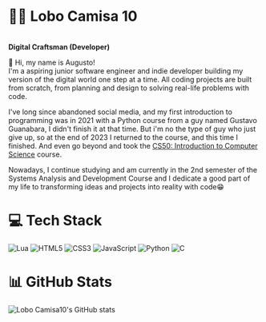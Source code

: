 
# 🏄‍♂️ Lobo Camisa 10

<br>**Digital Craftsman (Developer)**</br>

👋 Hi, my name is Augusto! 
<br>I'm a aspiring junior software engineer and indie developer building my version of the digital world one step at a time. All coding projects are built from scratch, from planning and design to solving real-life problems with code.</br>

I've long since abandoned social media, and my first introduction to programming was in 2021 with a Python course from a guy named Gustavo Guanabara, I didn't finish it at that time. But i'm no the type of guy who just give up, so at the end of 2023 I returned to the course, and this time I finished. And even go beyond and took the [CS50: Introduction to Computer Science](https://pll.harvard.edu/course/cs50-introduction-computer-science) course.</br>

Nowadays, I continue studying and am currently in the 2nd semester of the Systems Analysis and Development Course and I dedicate a good part of my life to transforming ideas and projects into reality with code😁


# 💻 Tech Stack

![Lua](https://img.shields.io/badge/lua-%232C2D72.svg?style=for-the-badge&logo=lua&logoColor=white)
![HTML5](https://img.shields.io/badge/html5-%23E34F26.svg?style=for-the-badge&logo=html5&logoColor=white)
![CSS3](https://img.shields.io/badge/css3-%231572B6.svg?style=for-the-badge&logo=css3&logoColor=white)
![JavaScript](https://img.shields.io/badge/javascript-%23323330.svg?style=for-the-badge&logo=javascript&logoColor=%23F7DF1E)
![Python](https://img.shields.io/badge/python-3670A0?style=for-the-badge&logo=python&logoColor=ffdd54)
![C](https://img.shields.io/badge/c-%2300599C.svg?style=for-the-badge&logo=c&logoColor=white)<br/>



# 📊 GitHub Stats

![Lobo Camisa10's GitHub stats](https://github-readme-stats.vercel.app/api?username=LoboCamisa10&show_icons=true&theme=tokyonight)<br/>
